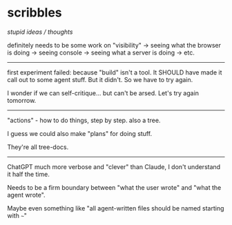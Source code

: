 # scribbles
*stupid ideas / thoughts*

definitely needs to be some work on "visibility"
-> seeing what the browser is doing
-> seeing console
-> seeing what a server is doing
-> etc.

-----------------------------------

first experiment failed: because "build" isn't a tool.
It SHOULD have made it call out to some agent stuff.
But it didn't. So we have to try again.

I wonder if we can self-critique... but can't be arsed.
Let's try again tomorrow.

-----------------------------------

"actions" - how to do things, step by step.
also a tree.

I guess we could also make "plans" for doing stuff.

They're all tree-docs.

-------------------------------------

ChatGPT much more verbose and "clever" than Claude, I don't understand it half the time.

Needs to be a firm boundary between "what the user wrote" and "what the agent wrote".

Maybe even something like "all agent-written files should be named starting with `~`"





